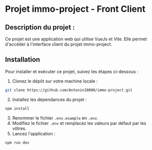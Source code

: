 # Projet immo-project - Front Client

## Description du projet :

Ce projet est une application web qui utilise VueJs et Vite. Elle permet d'accéder à l'interface client du projet immo-project.

## Installation

Pour installer et exécuter ce projet, suivez les étapes ci-dessous :

1. Clonez le dépôt sur votre machine locale :

```bash
git clone https://github.com/Antonin10800/immo-project.git
```

2. Installez les dépendances du projet :

```bash
npm install
```

3. Renommer le fichier `.env.example` en `.env`.
4. Modifiez le fichier `.env` et remplacez les valeurs par défaut par les vôtres.
5. Lancez l'application :

```bash
npm run dev
```